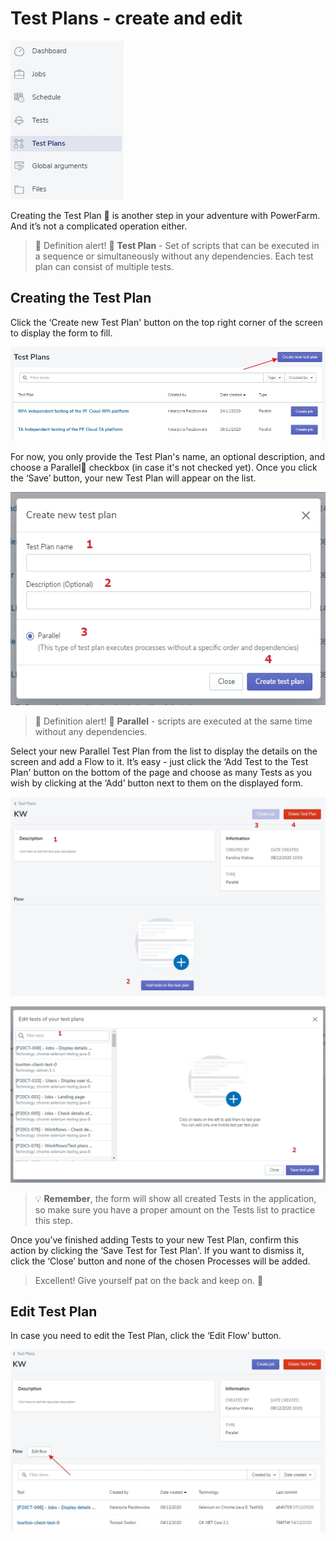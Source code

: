 # Test Plans - create and edit

![tp1](../../../assets/images2/tp1.jpg)

Creating the Test Plan 💬  is another step in your adventure with PowerFarm. And it’s not a complicated operation either.

>💬 Definition alert! 🔔
>**Test Plan** - Set of scripts that can be executed in a sequence or simultaneously without any dependencies. Each test plan can consist of multiple tests. 


## Creating the Test Plan

Click the ‘Create new Test Plan' button on the top right corner of the screen to display the form to fill. 

![tp2](../../../assets/images2/tp2.jpg)

For now, you only provide the Test Plan's name, an optional description, and choose a Parallel💬 checkbox (in case it's not checked yet). Once you click the ‘Save’ button, your new Test Plan will appear on the list. 

![tp3](../../../assets/images2/tp3.jpg)


>💬 Definition alert! 🔔
**Parallel** - scripts are executed at the same time without any dependencies.


Select your new Parallel Test Plan from the list to display the details on the screen and add a Flow to it. 
It’s easy - just click the ‘Add Test to the Test Plan' button on the bottom of the page and choose as many Tests as you wish by clicking at the ‘Add’ button next to them on the displayed form.

![tp4](../../../assets/images2/tp4.jpg)

![tp5](../../../assets/images2/tp5.jpg)

<!-- theme: warning -->
>💡 **Remember**, the form will show all created Tests in the application, so make sure you have a proper amount on the Tests list to practice this step.

Once you’ve finished adding Tests to your new Test Plan, confirm this action by clicking the ‘Save Test for Test Plan'. If you want to dismiss it, click the ‘Close’ button and none of the chosen Processes will be added. 

<!-- theme: success -->
>Excellent! Give yourself pat on the back and keep on. 👊

## Edit Test Plan

In case you need to edit the Test Plan, click the ‘Edit Flow’ button.

![tp6](../../../assets/images2/tp6.jpg)